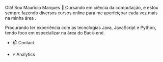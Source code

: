 Olá! Sou Maurício Marques 🤙
Cursando em ciência da computação, e estou sempre fazendo diversos cursos online para me aperfeiçoar cada vez mais na minha área . 

Procurando ter experiência com as tecnologias Java, JavaScript e Python, tendo foco em especializar na área do Back-end.

- 📫 Contact

- ⚡ Analytics

